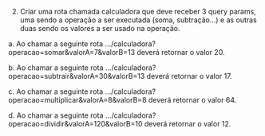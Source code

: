 2. Criar uma rota chamada calculadora que deve receber 3 query
params, uma sendo a operação a ser executada (soma,
subtração…) e as outras duas sendo os valores a ser usado na
operação.

a. Ao chamar a seguinte rota
…/calculadora?operacao=somar&valorA=7&valorB=13 deverá
retornar o valor 20.


b. Ao chamar a seguinte rota
…/calculadora?operacao=subtrair&valorA=30&valorB=13
deverá retornar o valor 17.


c. Ao chamar a seguinte rota
…/calculadora?operacao=multiplicar&valorA=8&valorB=8
deverá retornar o valor 64.


d. Ao chamar a seguinte rota
…/calculadora?operacao=dividir&valorA=120&valorB=10
deverá retornar o valor 12.